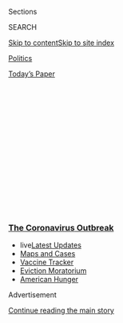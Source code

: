 <div id="app">

<div>

<div>

<div>

<div class="NYTAppHideMasthead css-1q2w90k e1suatyy0">

<div class="section css-ui9rw0 e1suatyy2">

<div class="css-eph4ug er09x8g0">

<div class="css-6n7j50">

</div>

<span class="css-1dv1kvn">Sections</span>

<div class="css-10488qs">

<span class="css-1dv1kvn">SEARCH</span>

</div>

[Skip to content](#site-content)[Skip to site
index](#site-index)

</div>

<div id="masthead-section-label" class="css-1wr3we4 eaxe0e00">

[Politics](https://www.nytimes3xbfgragh.onion/section/politics)

</div>

<div class="css-10698na e1huz5gh0">

</div>

</div>

<div id="masthead-bar-one" class="section hasLinks css-15hmgas e1csuq9d3">

<div class="css-uqyvli e1csuq9d0">

</div>

<div class="css-1uqjmks e1csuq9d1">

</div>

<div class="css-9e9ivx">

[](https://myaccount.nytimes3xbfgragh.onion/auth/login?response_type=cookie&client_id=vi)

</div>

<div class="css-1bvtpon e1csuq9d2">

[Today’s
Paper](https://www.nytimes3xbfgragh.onion/section/todayspaper)

</div>

</div>

</div>

</div>

<div data-aria-hidden="false">

<div id="site-content" data-role="main">

<div>

<div class="css-1aor85t" style="opacity:0.000000001;z-index:-1;visibility:hidden">

<div class="css-1hqnpie">

<div class="css-epjblv">

<span class="css-17xtcya">[Politics](/section/politics)</span><span class="css-x15j1o">|</span><span class="css-fwqvlz">Inside
Trump’s Failure: The Rush to Abandon Leadership Role on the
Virus</span>

</div>

<div class="css-k008qs">

<div class="css-1iwv8en">

<span class="css-18z7m18"></span>

<div>

</div>

</div>

<span class="css-1n6z4y">https://nyti.ms/32x1DgH</span>

<div class="css-1705lsu">

<div class="css-4xjgmj">

<div class="css-4skfbu" data-role="toolbar" data-aria-label="Social Media Share buttons, Save button, and Comments Panel with current comment count" data-testid="share-tools">

  - 
  - 
  - 
  - 
    
    <div class="css-6n7j50">
    
    </div>

  - 
  - 

</div>

</div>

</div>

</div>

</div>

</div>

<div class="css-13pd83m">

<div class="css-l9svim">

### [<span class="css-pa1jbp"><span class="css-1rxm0ex">The Coronavirus</span><span class="css-1rxm0ex"> Outbreak</span></span>](https://www.nytimes3xbfgragh.onion/news-event/coronavirus?name=styln-coronavirus-national&region=TOP_BANNER&block=storyline_menu_recirc&action=click&pgtype=Article&impression_id=9509a2b0-f27a-11ea-846f-7542dfffcf40&variant=undefined)

  - <span class="css-ousu42"><span class="css-12clwdu">live</span>[Latest
    Updates](https://www.nytimes3xbfgragh.onion/2020/09/08/world/covid-19-coronavirus.html?name=styln-coronavirus-national&region=TOP_BANNER&block=storyline_menu_recirc&action=click&pgtype=Article&impression_id=9509a2b1-f27a-11ea-846f-7542dfffcf40&variant=undefined)</span>
  - <span class="css-ousu42">[Maps and
    Cases](https://www.nytimes3xbfgragh.onion/interactive/2020/us/coronavirus-us-cases.html?name=styln-coronavirus-national&region=TOP_BANNER&block=storyline_menu_recirc&action=click&pgtype=Article&impression_id=9509c9c0-f27a-11ea-846f-7542dfffcf40&variant=undefined)</span>
  - <span class="css-ousu42">[Vaccine
    Tracker](https://www.nytimes3xbfgragh.onion/interactive/2020/science/coronavirus-vaccine-tracker.html?name=styln-coronavirus-national&region=TOP_BANNER&block=storyline_menu_recirc&action=click&pgtype=Article&impression_id=9509c9c1-f27a-11ea-846f-7542dfffcf40&variant=undefined)</span>
  - <span class="css-ousu42">[Eviction
    Moratorium](https://www.nytimes3xbfgragh.onion/2020/09/02/your-money/eviction-moratorium-covid.html?name=styln-coronavirus-national&region=TOP_BANNER&block=storyline_menu_recirc&action=click&pgtype=Article&impression_id=9509c9c2-f27a-11ea-846f-7542dfffcf40&variant=undefined)</span>
  - <span class="css-ousu42">[American
    Hunger](https://www.nytimes3xbfgragh.onion/interactive/2020/09/02/magazine/food-insecurity-hunger-us.html?name=styln-coronavirus-national&region=TOP_BANNER&block=storyline_menu_recirc&action=click&pgtype=Article&impression_id=9509c9c3-f27a-11ea-846f-7542dfffcf40&variant=undefined)</span>

</div>

</div>

<div id="top-wrapper" class="css-1sy8kpn">

<div id="top-slug" class="css-l9onyx">

Advertisement

</div>

[Continue reading the main
story](#after-top)

<div class="ad top-wrapper" style="text-align:center;height:100%;display:block;min-height:250px">

<div id="top" class="place-ad" data-position="top" data-size-key="top">

</div>

</div>

<div id="after-top">

</div>

</div>

<div>

<div id="sponsor-wrapper" class="css-1hyfx7x">

<div id="sponsor-slug" class="css-19vbshk">

Supported by

</div>

[Continue reading the main
story](#after-sponsor)

<div id="sponsor" class="ad sponsor-wrapper" style="text-align:center;height:100%;display:block">

</div>

<div id="after-sponsor">

</div>

</div>

<div class="css-186x18t">

</div>

<div class="css-1vkm6nb ehdk2mb0">

# Inside Trump’s Failure: The Rush to Abandon Leadership Role on the Virus

</div>

The roots of the nation’s current inability to control the pandemic can
be traced to mid-April, when the White House embraced overly rosy
projections to proclaim victory and move on.

<div class="css-79elbk" data-testid="photoviewer-wrapper">

<div class="css-z3e15g" data-testid="photoviewer-wrapper-hidden">

</div>

<div class="css-1a48zt4 ehw59r15" data-testid="photoviewer-children">

![<span class="css-16f3y1r e13ogyst0" data-aria-hidden="true">President
Trump speaking during a televised news conference this week, as seen
from a coronavirus ward at Houston Methodist
Hospital.</span><span class="css-cnj6d5 e1z0qqy90" itemprop="copyrightHolder"><span class="css-1ly73wi e1tej78p0">Credit...</span><span><span>Erin
Schaff/The New York
Times</span></span></span>](https://static01.graylady3jvrrxbe.onion/images/2020/07/18/us/politics/18dc-virus-reconstruct1/merlin_174575826_5ad4eed3-8b2b-4c14-9421-dded152c4852-articleLarge.jpg?quality=75&auto=webp&disable=upscale)

</div>

</div>

<div class="css-18e8msd">

<div class="css-otjvjh epjyd6m0">

<div class="css-jd9f6z ey68jwv0" data-aria-hidden="true">

[![Michael D.
Shear](https://static01.graylady3jvrrxbe.onion/images/2018/06/13/multimedia/author-michael-d-shear/author-michael-d-shear-thumbLarge-v2.png
"Michael D. Shear")](https://www.nytimes3xbfgragh.onion/by/michael-d-shear)[![Noah
Weiland](https://static01.graylady3jvrrxbe.onion/images/2019/07/23/reader-center/author-noah-weiland/author-noah-weiland-thumbLarge.png
"Noah Weiland")](https://www.nytimes3xbfgragh.onion/by/noah-weiland)[![Eric
Lipton](https://static01.graylady3jvrrxbe.onion/images/2018/12/06/multimedia/author-eric-lipton/author-eric-lipton-thumbLarge.png
"Eric Lipton")](https://www.nytimes3xbfgragh.onion/by/eric-lipton)[![Maggie
Haberman](https://static01.graylady3jvrrxbe.onion/images/2018/07/12/multimedia/author-maggie-haberman/author-maggie-haberman-thumbLarge.png
"Maggie Haberman")](https://www.nytimes3xbfgragh.onion/by/maggie-haberman)[![David
E.
Sanger](https://static01.graylady3jvrrxbe.onion/images/2018/10/03/multimedia/author-david-e-sanger/author-david-e-sanger-thumbLarge.png
"David E. Sanger")](https://www.nytimes3xbfgragh.onion/by/david-e-sanger)

</div>

<div class="css-1baulvz">

By [<span class="css-1baulvz" itemprop="name">Michael D.
Shear</span>](https://www.nytimes3xbfgragh.onion/by/michael-d-shear),
[<span class="css-1baulvz" itemprop="name">Noah
Weiland</span>](https://www.nytimes3xbfgragh.onion/by/noah-weiland),
[<span class="css-1baulvz" itemprop="name">Eric
Lipton</span>](https://www.nytimes3xbfgragh.onion/by/eric-lipton),
[<span class="css-1baulvz" itemprop="name">Maggie
Haberman</span>](https://www.nytimes3xbfgragh.onion/by/maggie-haberman)
and [<span class="css-1baulvz last-byline" itemprop="name">David E.
Sanger</span>](https://www.nytimes3xbfgragh.onion/by/david-e-sanger)

</div>

</div>

  - 
    
    <div class="css-ld3wwf e16638kd2">
    
    Published July 18, 2020Updated July 28,
    2020
    
    </div>

  - 
    
    <div class="css-4xjgmj">
    
    <div class="css-pvvomx" data-role="toolbar" data-aria-label="Social Media Share buttons, Save button, and Comments Panel with current comment count" data-testid="share-tools">
    
      - 
      - 
      - 
      - 
        
        <div class="css-6n7j50">
        
        </div>
    
      - 
      - 
    
    </div>
    
    </div>

</div>

</div>

<div class="section meteredContent css-1r7ky0e" name="articleBody" itemprop="articleBody">

<div class="css-1fanzo5 StoryBodyCompanionColumn">

<div class="css-53u6y8">

*Follow our live coverage of the* [*2020 election between Joe Biden and
President
Trump*](https://www.nytimes3xbfgragh.onion/2020/07/27/us/elections/biden-vs-trump.html)*.*

WASHINGTON — Each morning at 8 as the coronavirus crisis was raging in
April, Mark Meadows, the White House chief of staff, convened a small
group of aides to steer the administration through what had become a
public health, economic and political disaster.

Seated around Mr. Meadows’s conference table and on a couch in his
office down the hall from the Oval Office, they saw their immediate role
as practical problem solvers. Produce more ventilators. Find more
personal protective equipment. Provide more testing.

But their ultimate goal was to shift responsibility for leading the
fight against the pandemic from the White House to the states. They
referred to this as “state authority handoff,” and it was at the heart
of what would become at once a catastrophic policy blunder and an
attempt to escape blame for a [crisis that had engulfed the
country](https://www.nytimes3xbfgragh.onion/2020/08/06/us/united-states-failure-coronavirus.html)
— perhaps one of the greatest failures of presidential leadership in
generations.

Over a critical period beginning in mid-April, [President
Trump](https://www.nytimes3xbfgragh.onion/2020/07/28/us/politics/donald-fred-trump.html)
and his team convinced themselves that the outbreak was fading, that
they had given state governments all the resources they needed to
contain its remaining “embers” and that it was time to ease up on the
lockdown.

</div>

</div>

<div class="css-1fanzo5 StoryBodyCompanionColumn">

<div class="css-53u6y8">

In doing so, he was ignoring warnings that the numbers would continue to
drop only if social distancing was kept in place, rushing instead to
restart the economy and tend to his battered re-election hopes.

Casting the decision in ideological terms, Mr. Meadows would tell
people: “Only in Washington, D.C., do they think that they have the
answer for all of America.”

</div>

</div>

<div>

</div>

<div class="css-1fanzo5 StoryBodyCompanionColumn">

<div class="css-53u6y8">

For scientific affirmation, they turned to [Dr. Deborah L.
Birx](https://www.state.gov/biographies/deborah-l-birx-md/), the sole
public health professional in the Meadows group. A highly regarded
infectious diseases expert, she was a constant source of upbeat news for
the president and his aides, walking the halls with charts emphasizing
that outbreaks were gradually easing. The country, she insisted, was
likely to resemble Italy, where virus cases [declined
steadily](https://www.nytimes3xbfgragh.onion/interactive/2020/world/europe/italy-coronavirus-cases.html)
from frightening heights.

On April 11, she told the coronavirus task force in the Situation Room
that the nation was in good shape. Boston and Chicago are two weeks away
from the peak, she cautioned, but the numbers in Detroit and other
hard-hit cities are heading down.

</div>

</div>

<div class="css-1fanzo5 StoryBodyCompanionColumn">

<div class="css-53u6y8">

A sharp pivot soon followed, with consequences that continue to plague
the country today as the virus surges anew.

Even as a chorus of state officials and health experts warned that the
pandemic was far from under control, Mr. Trump went, in a matter of
days, from proclaiming that he alone had the authority to decide when
the economy would reopen to pushing that responsibility onto the states.
The government issued detailed reopening guidelines, but almost
immediately, Mr. Trump began criticizing Democratic governors who did
not
[“liberate”](https://twitter.com/realDonaldTrump/status/1251169217531056130?s=20)
their states.

Mr. Trump’s bet that the crisis would fade away proved wrong. But an
examination of the shift in April and its aftermath shows that the
approach he embraced was not just a misjudgment. Instead, it was a
deliberate strategy that he would stick doggedly to as evidence mounted
that, in the absence of strong leadership from the White House, the
virus would continue to infect and kill large numbers of Americans.

</div>

</div>

<div class="css-79elbk" data-testid="photoviewer-wrapper">

<div class="css-z3e15g" data-testid="photoviewer-wrapper-hidden">

</div>

<div class="css-1a48zt4 ehw59r15" data-testid="photoviewer-children">

![<span class="css-16f3y1r e13ogyst0" data-aria-hidden="true">Dr.
Deborah L. Birx stressed the positive for the president and his aides
during the pandemic
response.</span><span class="css-cnj6d5 e1z0qqy90" itemprop="copyrightHolder"><span class="css-1ly73wi e1tej78p0">Credit...</span><span>Doug
Mills/The New York
Times</span></span>](https://static01.graylady3jvrrxbe.onion/images/2020/07/19/us/politics/19dc-virus-reconstruct-jump2/merlin_171185484_2fdeb7d2-78a7-4ac2-a868-5f5ce36e798f-articleLarge.jpg?quality=75&auto=webp&disable=upscale)

</div>

</div>

<div class="css-1fanzo5 StoryBodyCompanionColumn">

<div class="css-53u6y8">

He and his top aides would openly disdain the scientific research into
the disease and the advice of experts on how to contain it, seek to
muzzle more authoritative voices like Dr. Anthony S. Fauci and continue
to distort reality even as it became clear that his hopes for a rapid
rebound in the economy and his electoral prospects were not
materializing.

Mr. Trump had [missed or dismissed mounting signals of the impending
crisis](https://www.nytimes3xbfgragh.onion/2020/04/11/us/politics/coronavirus-trump-response.html)
in the early months of the year. Now, interviews with more than two
dozen officials inside the administration and in the states, and a
review of emails and documents, reveal previously unreported details
about how the White House put the nation on its current course during a
fateful period this spring.

  - Key elements of the administration’s strategy were formulated out of
    sight in Mr. Meadows’s daily meetings, by aides who for the most
    part had no experience with public health emergencies and were
    taking their cues from the president. Officials in the West Wing saw
    the better-known White House coronavirus task force as
    dysfunctional, came to view Dr. Fauci as a purveyor of dire warnings
    but no solutions and blamed officials from the Centers for Disease
    Control and Prevention for mishandling the early stages of the
    virus.

  - Dr. Birx was more central than publicly known to the judgment inside
    the West Wing that the virus was on a downward path. Colleagues
    described her as dedicated to public health and working herself to
    exhaustion to get the data right, but her model-based assessment
    nonetheless failed to account for a vital variable: how Mr. Trump’s
    rush to urge a return to normal would help undercut the social
    distancing and other measures that were holding down the numbers.

  - The president quickly came to feel trapped by his own reopening
    guidelines. States needed declining cases to reopen, or at least a
    declining rate of positive tests. But more testing meant overall
    cases were destined to go up, undercutting the president’s push to
    crank up the economy. The result was to intensify Mr. Trump’s
    remarkable public campaign against testing, a vivid example of how
    he often waged war with science and his own administration’s experts
    and stated policies.

  - Mr. Trump’s bizarre public statements, his refusal to wear a mask
    and his pressure on states to get their economies going again left
    governors and other state officials scrambling to deal with a
    leadership vacuum. At one stage, Gov. Gavin Newsom of California was
    told that if he wanted the federal government to help obtain the
    swabs needed to test for the virus, he would have to ask Mr. Trump
    himself — and thank him.

  - Not until early June did White House officials even begin to
    recognize that their assumptions about the course of the pandemic
    had proved wrong. Even now there are internal divisions over how far
    to go in having officials publicly acknowledge the reality of the
    situation.

Judd Deere, a White House spokesman, said the president had imposed
travel restrictions on China early in the pandemic, signed economic
relief measures that have provided Americans with critical assistance
and dealt with other issues including supplies of personal protective
equipment, testing capacity and vaccine development.

“President Trump and his bold actions from the very beginning of this
pandemic stand in stark contrast to the do-nothing Democrats and radical
left who just complain, criticize and condemn anything this president
does to preserve this nation,” he said.

</div>

</div>

<div class="css-1fanzo5 StoryBodyCompanionColumn">

<div class="css-53u6y8">

At [a briefing on
April 10](https://www.whitehouse.gov/briefings-statements/remarks-president-trump-vice-president-pence-members-coronavirus-task-force-press-briefing-24/),
Mr. Trump predicted that the number of deaths in the United States from
the pandemic would be “substantially” fewer than 100,000. As of
Saturday, the death toll stood at 139,186, [the pace of new deaths was
rising
again](https://www.nytimes3xbfgragh.onion/interactive/2020/07/17/us/coronavirus-deaths.html)
and the country, logging a seven-day average of 65,790 new cases a day,
had [more confirmed cases per
capita](https://www.nytimes3xbfgragh.onion/interactive/2020/world/coronavirus-maps.html)
than any other major industrial
nation.

## Trump’s Choice

</div>

</div>

<div class="css-79elbk" data-testid="photoviewer-wrapper">

<div class="css-z3e15g" data-testid="photoviewer-wrapper-hidden">

</div>

<div class="css-1a48zt4 ehw59r15" data-testid="photoviewer-children">

<div class="css-1xdhyk6 erfvjey0">

<span class="css-1ly73wi e1tej78p0">Image</span>

<div class="css-zjzyr8">

<div data-testid="lazyimage-container" style="height:240.3777777777778px">

</div>

</div>

</div>

<span class="css-16f3y1r e13ogyst0" data-aria-hidden="true">Even as Mr.
Trump was acknowledging the need to make tough decisions, he and his
aides would soon be working to do just the
opposite.</span><span class="css-cnj6d5 e1z0qqy90" itemprop="copyrightHolder"><span class="css-1ly73wi e1tej78p0">Credit...</span><span>Doug
Mills/The New York Times</span></span>

</div>

</div>

<div class="css-1fanzo5 StoryBodyCompanionColumn">

<div class="css-53u6y8">

The president had a decision to make.

It was the end of March and his initial, 15-day effort to slow the
spread of the virus by essentially shutting down the country was
expiring in days. Sitting in front of the Resolute Desk in the Oval
Office were Drs. Fauci and Birx, along with other top officials. Days
earlier, Mr. Trump had said he envisioned the country being “opened up
and raring to go” by Easter, but now he was on the verge of announcing
that he would keep the country shut down for another 30 days.

“Do you really think we need to do this?” the president asked Dr. Fauci.
“Yeah, we really do need to do it,” Dr. Fauci replied, explaining again
the federal government’s role in making sure the virus did not explode
across the country.

Mr. Trump’s willingness to go along — [driven in part by grim television
images of bodies piling up at Elmhurst Hospital Center in New York
City](https://www.nytimes3xbfgragh.onion/2020/03/30/us/politics/trump-coronavirus.html)
— was a concession that federal responsibility was crucial to defeating
a virus that did not respect state boundaries. In a later Rose Garden
appearance, he appeared resigned to continuing the battle.

“Nothing would be worse than declaring victory before the victory is
won,” Mr. Trump said.

But even as the president was acknowledging the need for tough
decisions, he and his aides would soon be looking to do the opposite —
build a public case that the federal government had completed its job
and unshackle the president from ownership of the
response.

<div id="NYT_MAIN_CONTENT_1_REGION" class="css-9tf9ac">

<div>

<div id="styln-covid-updates-world" class="section interactive-content interactive-size-medium css-1ftcdic">

<div class="css-17ih8de interactive-body">

<div id="styln-briefing-block" data-asset-id="QXJ0aWNsZTpueXQ6Ly9hcnRpY2xlLzczNDIwODc0LTQ1NGYtNTQ4Ny1hYzExLTM0Mzg2ODUxZDI3ZA==">

<div class="briefing-block-header-section">

# [Latest Updates: The Coronavirus Outbreak](https://www.nytimes3xbfgragh.onion/2020/09/08/world/covid-19-coronavirus.html?action=click&pgtype=Article&state=default&region=MAIN_CONTENT_1&context=storylines_live_updates)

<div class="briefing-block-ts">

Updated 2020-09-09T08:22:37.235Z

</div>

</div>

  - [AstraZeneca halts a vaccine trial to investigate a participant’s
    illness.](https://www.nytimes3xbfgragh.onion/2020/09/08/world/covid-19-coronavirus.html?action=click&pgtype=Article&state=default&region=MAIN_CONTENT_1&context=storylines_live_updates#link-313b443d)
  - [Facing a surge in cases, Britain plans to limit most gatherings to
    six
    people.](https://www.nytimes3xbfgragh.onion/2020/09/08/world/covid-19-coronavirus.html?action=click&pgtype=Article&state=default&region=MAIN_CONTENT_1&context=storylines_live_updates#link-4438dd7)
  - [Nine drugmakers pledge to thoroughly vet any coronavirus
    vaccine.](https://www.nytimes3xbfgragh.onion/2020/09/08/world/covid-19-coronavirus.html?action=click&pgtype=Article&state=default&region=MAIN_CONTENT_1&context=storylines_live_updates#link-679303d7)

<div class="briefing-block-footer">

<div class="briefing-block-footer-meta">

[See more
updates](https://www.nytimes3xbfgragh.onion/2020/09/08/world/covid-19-coronavirus.html?action=click&pgtype=Article&state=default&region=MAIN_CONTENT_1&context=storylines_live_updates)

</div>

<div class="briefing-block-briefinglinks">

<span>More live coverage:</span>
[Markets](https://www.nytimes3xbfgragh.onion/live/2020/09/08/business/stock-market-today-coronavirus?action=click&pgtype=Article&state=default&region=MAIN_CONTENT_1&context=storylines_live_updates)

</div>

</div>

</div>

</div>

</div>

</div>

</div>

The hub of the activity was the working group assembled by Mr. Meadows,
who had just taken over as chief of staff.

</div>

</div>

<div class="css-1fanzo5 StoryBodyCompanionColumn">

<div class="css-53u6y8">

Joe Grogan, the domestic policy adviser, had come around to Mr. Trump’s
view that the reaction to the virus was overblown, a position shared at
that point by Marc Short, Vice President Mike Pence’s chief of staff and
a frequent participant in the meetings. Russell T. Vought, the
president’s acting budget director, was there to address the
pandemic’s mounting costs.

Chris Liddell, a deputy chief of staff, and Jared Kushner, the
president’s senior adviser and son-in-law, acted as the group’s
procurement and supply-chain experts.

Hope Hicks, the protector of Mr. Trump’s brand, was a regular
participant. Kevin A. Hassett, a top economic adviser, came at times to
help assess the numbers and also participated in a 9 a.m. meeting three
times a week with Mr. Meadows and Treasury Secretary Steven Mnuchin on
the economic aspects of the pandemic.

Then there was Dr. Birx, the response coordinator of the coronavirus
task force. Unlike Dr. Fauci, who only stopped by the White House to
attend meetings, she was given an office near the Situation Room and
freely roamed the West Wing, fully embracing her role as a member of the
president’s
team.

</div>

</div>

<div class="css-79elbk" data-testid="photoviewer-wrapper">

<div class="css-z3e15g" data-testid="photoviewer-wrapper-hidden">

</div>

<div class="css-1a48zt4 ehw59r15" data-testid="photoviewer-children">

<div class="css-1xdhyk6 erfvjey0">

<span class="css-1ly73wi e1tej78p0">Image</span>

<div class="css-zjzyr8">

<div data-testid="lazyimage-container" style="height:265.5111111111111px">

</div>

</div>

</div>

<span class="css-16f3y1r e13ogyst0" data-aria-hidden="true">Key elements
of the administration’s strategy were formulated out of sight in daily
meetings held by the chief of staff, Mark
Meadows.</span><span class="css-cnj6d5 e1z0qqy90" itemprop="copyrightHolder"><span class="css-1ly73wi e1tej78p0">Credit...</span><span>Doug
Mills/The New York Times</span></span>

</div>

</div>

<div class="css-1fanzo5 StoryBodyCompanionColumn">

<div class="css-53u6y8">

By mid-April, Mr. Trump had grown publicly impatient with the
stay-at-home recommendations he had reluctantly endorsed. [Weekly
unemployment
claims](https://www.nytimes3xbfgragh.onion/2020/04/09/business/economy/unemployment-claim-numbers-coronavirus.html)
made clear the economy was cratering and
[polling](https://www.nytimes3xbfgragh.onion/2020/04/10/us/politics/trump-polls-coronavirus.html)
was showing his campaign bleeding support. Republican governors were
agitating to lift the lockdown and [the conservative political machinery
was
mobilizing](https://www.nytimes3xbfgragh.onion/2020/04/21/us/politics/coronavirus-protests-trump.html)
to oppose what it saw as constraints on individual freedom.

At the meetings in Mr. Meadows’s office, the issue was clear: How much
longer do we keep this up?

To answer that, they focused on two more questions: Had the virus
peaked? And had the government given the states the tools they needed to
manage the remaining problems?

</div>

</div>

<div class="css-1fanzo5 StoryBodyCompanionColumn">

<div class="css-53u6y8">

On the first question, Dr. Birx and Mr. Hassett were optimistic:
Mitigation was working, they insisted, even as many outside experts were
warning that the nation would remain at great risk if it let up on
social distancing and moved prematurely to reopen.

Mr. Meadows thought of himself as a data-driven decision maker, and in
addition to models and infection numbers from the states and the C.D.C.,
they looked at traffic on the New Jersey Turnpike (the volume of cars
coming in and out of New York City was down by 95.2 percent); payroll
and credit card data, and the number of people who were reporting to
have self-quarantined.

If the point was to sustain a monthlong lockdown, the numbers told them,
the administration succeeded. If it was to squelch the virus to
containable levels, later events would show the officials were oblivious
to how widely it was already spreading.

The members of his group believed they had succeeded on the second
question, too, although shortages of protective gear continued in some
places (and would [flare
again](https://www.nytimes3xbfgragh.onion/2020/07/08/health/coronavirus-masks-ppe-doc.html)
months later).

A one-time [anticipated
shortage](https://www.whitehouse.gov/briefings-statements/remarks-president-trump-vice-president-pence-members-coronavirus-task-force-press-briefing-13/)
of more than 100,000 ventilators had been overcome; now there was enough
of a surplus that the United States could lend them to other countries.
A ban on elective surgeries meant there was plenty of bed space — and no
more need for the Navy’s hospital ships.

The group thought governors should no longer have trouble getting what
they needed for hospitals, doctors and first responders. And they grew
increasingly frustrated by what they saw as politically motivated
complaining about a lack of federal help and the inability of some
states to make effective use of the supplies they were receiving.

</div>

</div>

<div class="css-1fanzo5 StoryBodyCompanionColumn">

<div class="css-53u6y8">

Enraged by criticism from New York’s Democratic politicians about not
being able to find a shipment of ventilators from the federal
government, Mr. Grogan, the domestic policy chief, angrily told Mr.
Kushner that they should put more ventilators on eighteen-wheelers,
drive them into New York City and invite news helicopters to record it
all — just to embarrass Gov. Andrew Cuomo and Mayor Bill de
Blasio.

</div>

</div>

<div class="css-79elbk" data-testid="photoviewer-wrapper">

<div class="css-z3e15g" data-testid="photoviewer-wrapper-hidden">

</div>

<div class="css-1a48zt4 ehw59r15" data-testid="photoviewer-children">

<div class="css-1xdhyk6 erfvjey0">

<span class="css-1ly73wi e1tej78p0">Image</span>

<div class="css-zjzyr8">

<div data-testid="lazyimage-container" style="height:257.77777777777777px">

</div>

</div>

</div>

<span class="css-16f3y1r e13ogyst0" data-aria-hidden="true">Medical
staff at Lincoln Hospital in the Bronx in May. At the peak of the
pandemic in New York, the city was facing a potential shortage of
personal protective equipment and
ventilators.</span><span class="css-cnj6d5 e1z0qqy90" itemprop="copyrightHolder"><span class="css-1ly73wi e1tej78p0">Credit...</span><span>Erin
Schaff/The New York Times</span></span>

</div>

</div>

<div class="css-1fanzo5 StoryBodyCompanionColumn">

<div class="css-53u6y8">

On April 14, the country passed what the group saw as a milestone,
administering [its three millionth
test](https://covidtracking.com/data/us-daily). Inside the West Wing,
Mr. Kushner was insistent on that point: Given their assumption that
infections would not surge again until the fall, there was enough
testing ability out there.

Those outside experts who disagreed were largely brushed off. In
mid-April, Dr. Ashish K. Jha, director of the Harvard Global Health
Institute, urged a top administration official to embrace his call for
conducting 500,000 coronavirus tests a day — far more than was happening
at the time.

The official, Adm. Brett P. Giroir, the administration’s testing czar,
who had been delivering upbeat descriptions of the nation’s growing
testing capacity, eventually conceded to Dr. Jha that his plan seemed to
be needed. But he made clear the federal government was not prepared to
get there quickly.

“At some point down the road,” is what Dr. Jha said Admiral Giroir told
him.

“My take is that Jared Kushner believes that this is not something that
the White House should get too involved in,” Dr. Jha recalled. “And then
the president believes that it is better left up to the states.”

Their critics notwithstanding, White House officials came to feel that
they had in fact accomplished their job: giving governors the tools they
needed to deal with remaining outbreaks as infections ebbed.

<div id="NYT_MAIN_CONTENT_2_REGION" class="css-9tf9ac">

<div>

</div>

</div>

The wind down of the federal government’s response would play out over
the next several weeks. The daily briefings with Mr. Trump ended on
April 24. The Meadows team started barring Dr. Fauci from making most
television appearances, lest he go off message and suggest continued
high risk from the virus.

</div>

</div>

<div class="css-1fanzo5 StoryBodyCompanionColumn">

<div class="css-53u6y8">

By the beginning of May, [word
leaked](https://www.nytimes3xbfgragh.onion/2020/05/05/us/politics/coronavirus-task-force-trump.html)
that the daily meetings of the task force itself would be ended, though
Mr. Trump, who had not been told, backpedaled after the coverage caused
an uproar.

On testing, Mr. Trump shifted from stressing that the nation was already
doing more than any other country [to deriding its
importance](https://www.politico.com/news/2020/05/14/trump-coronavirus-testing-high-case-numbers-259524).
By June the president was regularly making nonsensical [statements
like](https://www.youtube.com/watch?v=aN1eptTaWVM), “If we stop testing
right now, we’d have very few cases, if any.”

But during the middle weeks of April the president’s decision to largely
walk away from an active leadership role — and give many states
permission to believe the worst of the crisis was behind them — came
abruptly into public view.

On April 10, Mr. Trump declared that, in his role as something akin to a
“wartime president,” it would be his decision about whether to reopen
the country. “That’s my metrics,”[he told
reporters](https://www.whitehouse.gov/briefings-statements/remarks-president-trump-vice-president-pence-members-coronavirus-task-force-press-briefing-24/),
pointing to his own head. “I would say without question it’s the biggest
decision I’ve ever had to make.”

Three days later, he reiterated his responsibility. “When somebody is
the president of the United States, the authority is total and that’s
the way it’s got to be,” [he
said.](https://www.whitehouse.gov/briefings-statements/remarks-president-trump-vice-president-pence-members-coronavirus-task-force-press-briefing-25/)

The next day, Dr. Birx and Dr. Fauci presented Mr. Trump with a plan for
issuing guidelines to start reopening the country at the end of the
month. Developed largely by Dr. Birx and held closely by her until being
presented to the president — most task force members did not see them
beforehand — the guidelines laid out broad, voluntary standards for
states considering how fast to come out of the lockdown.

In political terms, the document’s message was that responsibility for
dealing with the pandemic was shifting from Mr. Trump to the states.

</div>

</div>

<div class="css-1fanzo5 StoryBodyCompanionColumn">

<div class="css-53u6y8">

On April 16, when Mr. Trump publicly announced the guidelines, he made
the message to the governors explicit.

“You’re going to call your own shots,” [he
said](https://www.nytimes3xbfgragh.onion/2020/04/16/us/politics/coronavirus-trump-guidelines.html).

## Birx’s Influence

</div>

</div>

<div class="css-79elbk" data-testid="photoviewer-wrapper">

<div class="css-z3e15g" data-testid="photoviewer-wrapper-hidden">

</div>

<div class="css-1a48zt4 ehw59r15" data-testid="photoviewer-children">

<div class="css-1xdhyk6 erfvjey0">

<span class="css-1ly73wi e1tej78p0">Image</span>

<div class="css-zjzyr8">

<div data-testid="lazyimage-container" style="height:257.77777777777777px">

</div>

</div>

</div>

<span class="css-16f3y1r e13ogyst0" data-aria-hidden="true">Dr. Birx
showing a projected model of national deaths during a coronavirus task
force briefing at the White House in
March.</span><span class="css-cnj6d5 e1z0qqy90" itemprop="copyrightHolder"><span class="css-1ly73wi e1tej78p0">Credit...</span><span>Erin
Schaff/The New York Times</span></span>

</div>

</div>

<div class="css-1fanzo5 StoryBodyCompanionColumn">

<div class="css-53u6y8">

Inside the White House, Dr. Birx was the chief evangelist for the idea
that the threat from the virus was fading.

Unlike Dr. Fauci, Dr. Birx is a strong believer in models that forecast
the course of an outbreak. Dr. Fauci has cautioned that “models are only
models” and that real-world outcomes depend on how people respond to
calls for changes in behavior — to stay home, for example, or wear masks
in public — sacrifices that required a sense of shared national
responsibility.

In his decades of responding to outbreaks, Dr. Fauci, a voracious reader
of political histories, learned to rely on reports from the ground. Late
at night in his home office this spring, Dr. Fauci, who declined to
comment for this article, dialed health officials in New Orleans, New
York and Chicago, where he heard desperation unrecognizable in the more
sanguine White House meetings.

Dr. Fauci had his own critics, who said he relied on anecdotes and
experience rather than data, and who felt he was not sufficiently
attuned to the devastating economic and social consequences of a
national lockdown.

As the pandemic worsened, Dr. Fauci’s darker view of the circumstances
was countered by the reassurances ostensibly offered by Dr. Birx’s data.

</div>

</div>

<div class="css-1fanzo5 StoryBodyCompanionColumn">

<div class="css-53u6y8">

A renowned AIDS researcher who holds the title of “ambassador” as the
State Department’s special representative for global health diplomacy,
she had assembled a team of analysts who worked late nights in the White
House complex, feeding her a constant stream of updated data, packaged
in PowerPoint slides emailed to senior officials each day.

There were warnings that the models she studied might not be accurate,
especially in predicting the course of the virus against a backdrop of
evolving political, economic and social factors. Among the models Dr.
Birx relied on most was one produced by researchers at the University of
Washington. But when Mr. Hassett reviewed its performance by looking
back on its predictions from three weeks earlier, it turned out to be
hit or miss.

The authors of the [University of Washington
model](http://www.healthdata.org/covid/faqs) spoke to Dr. Birx or
members of her team almost daily, they said, and often cautioned that
their work was only supposed to offer a snapshot based on key
assumptions, like people continuing to abide by social distancing until
June 1.

“We made clear that to get the epidemic under control and bring it down
to effectively zero transmission required the social distancing mandates
to be in place,” said Christopher J. L. Murray, the director of the
modeling program. “April 22 — somewhere around that period. That’s when
the tone shifted. They started to ask questions about what will be the
trajectory and where with the lifting of mandates?”

Some state officials were also alarmed by the administration’s use of
the University of Washington
model.

<div id="NYT_MAIN_CONTENT_3_REGION" class="css-9tf9ac">

<div>

<div id="styln-prism-freeform-1594220623585" class="section interactive-content interactive-size-medium css-1ftcdic">

<div class="css-17ih8de interactive-body">

<div id="prism-freeform-block-62914" class="css-19mumt8" data-role="complementary" data-storyline="The Coronavirus Outbreak" data-truncated="true" tabindex="0">

<div class="css-a8d9oz">

<div class="css-eb027h">

[](https://www.nytimes3xbfgragh.onion/news-event/coronavirus?action=click&pgtype=Article&state=default&region=MAIN_CONTENT_3&context=storylines_faq)

### The Coronavirus Outbreak ›

#### Frequently Asked Questions

Updated September 4, 2020

  - #### What are the symptoms of coronavirus?
    
      - In the beginning, the coronavirus [seemed like it was primarily
        a respiratory
        illness](https://www.nytimes3xbfgragh.onion/article/coronavirus-facts-history.html?action=click&pgtype=Article&state=default&region=MAIN_CONTENT_3&context=storylines_faq#link-6817bab5) —
        many patients had fever and chills, were weak and tired, and
        coughed a lot, though some people don’t show many symptoms at
        all. Those who seemed sickest had pneumonia or acute respiratory
        distress syndrome and received supplemental oxygen. By now,
        doctors have identified many more symptoms and syndromes. In
        April, [the C.D.C. added to the list of early
        signs](https://www.nytimes3xbfgragh.onion/2020/04/27/health/coronavirus-symptoms-cdc.html?action=click&pgtype=Article&state=default&region=MAIN_CONTENT_3&context=storylines_faq) sore
        throat, fever, chills and muscle aches. Gastrointestinal upset,
        such as diarrhea and nausea, has also been observed. Another
        telltale sign of infection may be a sudden, profound diminution
        of one’s [sense of smell and
        taste.](https://www.nytimes3xbfgragh.onion/2020/03/22/health/coronavirus-symptoms-smell-taste.html?action=click&pgtype=Article&state=default&region=MAIN_CONTENT_3&context=storylines_faq) Teenagers
        and young adults in some cases have developed painful red and
        purple lesions on their fingers and toes — nicknamed “Covid toe”
        — but few other serious symptoms.

  - #### Why is it safer to spend time together outside?
    
      - [Outdoor
        gatherings](https://www.nytimes3xbfgragh.onion/2020/05/15/us/coronavirus-what-to-do-outside.html?action=click&pgtype=Article&state=default&region=MAIN_CONTENT_3&context=storylines_faq) lower
        risk because wind disperses viral droplets, and sunlight can
        kill some of the virus. Open spaces prevent the virus from
        building up in concentrated amounts and being inhaled, which can
        happen when infected people exhale in a confined space for long
        stretches of time, said Dr. Julian W. Tang, a virologist at the
        University of Leicester.

  - #### Why does standing six feet away from others help?
    
      - The coronavirus spreads primarily through droplets from your
        mouth and nose, especially when you cough or sneeze. The C.D.C.,
        one of the organizations using that measure, [bases its
        recommendation of six
        feet](https://www.nytimes3xbfgragh.onion/2020/04/14/health/coronavirus-six-feet.html?action=click&pgtype=Article&state=default&region=MAIN_CONTENT_3&context=storylines_faq) on
        the idea that most large droplets that people expel when they
        cough or sneeze will fall to the ground within six feet. But six
        feet has never been a magic number that guarantees complete
        protection. Sneezes, for instance, can launch droplets a lot
        farther than six feet, [according to a recent
        study](https://jamanetwork.com/journals/jama/fullarticle/2763852).
        It's a rule of thumb: You should be safest standing six feet
        apart outside, especially when it's windy. But keep a mask on at
        all times, even when you think you’re far enough apart.

  - #### I have antibodies. Am I now immune?
    
      - As of right now,[ that seems likely, for at least several
        months.](https://www.nytimes3xbfgragh.onion/2020/07/22/health/covid-antibodies-herd-immunity.html?action=click&pgtype=Article&state=default&region=MAIN_CONTENT_3&context=storylines_faq) There
        have been frightening accounts of people suffering what seems to
        be a second bout of Covid-19. But experts say these patients may
        have a drawn-out course of infection, with the virus taking a
        slow toll weeks to months after initial exposure. People
        infected with the coronavirus typically
        [produce](https://www.nature.com/articles/s41586-020-2456-9) immune
        molecules called antibodies, which are [protective proteins made
        in response to an
        infection](https://www.nytimes3xbfgragh.onion/2020/05/07/health/coronavirus-antibody-prevalence.html?action=click&pgtype=Article&state=default&region=MAIN_CONTENT_3&context=storylines_faq)[.
        These antibodies
        may](https://www.nytimes3xbfgragh.onion/2020/05/07/health/coronavirus-antibody-prevalence.html?action=click&pgtype=Article&state=default&region=MAIN_CONTENT_3&context=storylines_faq) last
        in the body [only two to three
        months](https://www.nature.com/articles/s41591-020-0965-6),
        which may seem worrisome, but that’s perfectly normal after an
        acute infection subsides, said Dr. Michael Mina, an immunologist
        at Harvard University. It may be possible to get the coronavirus
        again, but it’s highly unlikely that it would be possible in a
        short window of time from initial infection or make people
        sicker the second time.

  - #### What are my rights if I am worried about going back to work?
    
      - Employers have to provide [a safe
        workplace](https://www.osha.gov/SLTC/covid-19/standards.html) with
        policies that protect everyone equally. [And if one of your
        co-workers tests positive for the coronavirus, the
        C.D.C.](https://www.nytimes3xbfgragh.onion/article/coronavirus-money-unemployment.html?action=click&pgtype=Article&state=default&region=MAIN_CONTENT_3&context=storylines_faq) has
        said that [employers should tell their
        employees](https://www.cdc.gov/coronavirus/2019-ncov/community/guidance-business-response.html) --
        without giving you the sick employee’s name -- that they may
        have been exposed to the
virus.

<div id="styln-survey-component-62914" class="styln-survey-component" data-surveyname="faq" data-surveystoryline="coronavirus">

</div>

</div>

<div class="css-6mllg9">

</div>

<div class="css-pmm6ed">

<span class="css-5gimkt"></span>

</div>

</div>

</div>

</div>

</div>

</div>

</div>

Colorado health officials [wrote to the administration on
April 9](https://documentingcovid19.io/uploads/DHS%20HHS%20ventilator%20usage%20by%20state%20April%2012.pdf),
pleading that the White House not use the model to allocate supplies to
the state, saying its predictions were rosier than the grim reality they
were encountering. (When those concerns were relayed to her, [Dr. Birx
replied](https://www.documentcloud.org/documents/6994649-2020-04-13-Colorado-Re-Birx-IHME-Colorado-FOIA.html)
that decisions on allocating equipment were based on factors beyond the
one model.)

Dr. Birx declined to be interviewed. A task force official said that she
had only used the University of Washington model in a limited way and
that the White House used “real data, not modeled data, to understand
the pandemic in the United States.”

</div>

</div>

<div class="css-1fanzo5 StoryBodyCompanionColumn">

<div class="css-53u6y8">

The official said the White House “immediately reacted to the early
signs of community spread” by working with governors in the affected
states.

But despite the outside warnings and evidence by early May that [new
infections, while down, remained higher than
anticipated](https://www.nytimes3xbfgragh.onion/interactive/2020/us/coronavirus-us-cases.html),
the White House never fundamentally re-examined the course it had set in
mid-April.

Dr. Fauci, a friend of Dr. Birx’s for 30 years, would describe her as
more political than him, a “different species.” More pessimistic by
nature, Dr. Fauci privately warned that the virus was going to be
difficult to control, often commenting that he was the “skunk at the
garden
party.”

</div>

</div>

<div class="css-79elbk" data-testid="photoviewer-wrapper">

<div class="css-z3e15g" data-testid="photoviewer-wrapper-hidden">

</div>

<div class="css-1a48zt4 ehw59r15" data-testid="photoviewer-children">

<div class="css-1xdhyk6 erfvjey0">

<span class="css-1ly73wi e1tej78p0">Image</span>

<div class="css-zjzyr8">

<div data-testid="lazyimage-container" style="height:257.77777777777777px">

</div>

</div>

</div>

<span class="css-16f3y1r e13ogyst0" data-aria-hidden="true">White House
officials became increasingly disdainful of Dr. Anthony S. Fauci, the
nation’s top infectious disease
expert.</span><span class="css-cnj6d5 e1z0qqy90" itemprop="copyrightHolder"><span class="css-1ly73wi e1tej78p0">Credit...</span><span>Doug
Mills/The New York Times</span></span>

</div>

</div>

<div class="css-1fanzo5 StoryBodyCompanionColumn">

<div class="css-53u6y8">

By contrast, Dr. Birx regularly delivered what the new team was hoping
for.

“All metros are stabilizing,” she would tell them, describing the virus
as having hit its “peak” around mid-April. The New York area accounted
for half of the total cases in the country, she said. The slope was
heading in the right direction. “We’re behind the worst of it.” She
endorsed the idea that the death counts and hospitalization numbers
could be inflated.

For Dr. Birx, Italy’s experience was a particularly telling — and
positive — comparison. She routinely told colleagues that the United
States was on the same trajectory as Italy, which had huge spikes before
infections and deaths flattened to close to zero.

“She said we were basically going to track Italy,” one senior adviser
later recalled.

Dr. Birx would roam the halls of the White House, talking to Mr.
Kushner, Ms. Hicks and others, sometimes passing out diagrams to bolster
her case. “We’ve hit our peak,” she would say, and that message would
find its way back to Mr. Trump.

</div>

</div>

<div class="css-1fanzo5 StoryBodyCompanionColumn">

<div class="css-53u6y8">

Dr. Birx began using versions of the phrase “putting out the embers,”
wording that was [later picked up by the press
secretary](https://www.whitehouse.gov/briefings-statements/press-briefing-press-secretary-kayleigh-mcenany-062220/),
Kayleigh McEnany, and [by Mr. Trump
himself](https://twitter.com/realDonaldTrump/status/1276363261957603328?s=20).

By the middle of May, the task force believed that another resurgence
was not likely until the fall, senior administration officials said.

The New York region appeared well on its way to driving new infections
down to levels it could handle — it was the one area of the country that
did resemble the Italian model. But the models and analysis embraced by
the West Wing failed to account for the weakening adherence to the
lockdowns across the country that began even before Mr. Trump started
urging governors to “liberate” their residents from the methodical
guidelines his own government had established.

Later, it was clear that states that [rushed to reopen before meeting
the criteria in the
guidelines](https://www.nytimes3xbfgragh.onion/interactive/2020/05/07/us/coronavirus-states-reopen-criteria.html)
— like Arizona, Texas and Alabama — would have among the worst surges in
new cases.

Dr. Birx’s belief that the United States would mirror Italy turned out
to be disastrously wrong. The Italians had been almost entirely
compliant with stay-at-home orders and social distancing, squelching new
infections to negligible levels before the country slowly reopened.
Americans, by contrast, began backing away by late April from what
social distancing efforts they had been making, egged on by Mr. Trump.

The difference was critical. As communities across the United States
raced to reopen, the daily number of new cases barely dropped below
20,000 in early May. The virus was still circulating across the country.

Italy’s recovery curve, it turned out, looked nothing like the American
one.

## The Consequences

</div>

</div>

<div class="css-79elbk" data-testid="photoviewer-wrapper">

<div class="css-z3e15g" data-testid="photoviewer-wrapper-hidden">

</div>

<div class="css-1a48zt4 ehw59r15" data-testid="photoviewer-children">

<div class="css-1xdhyk6 erfvjey0">

<span class="css-1ly73wi e1tej78p0">Image</span>

<div class="css-zjzyr8">

<div data-testid="lazyimage-container" style="height:257.77777777777777px">

</div>

</div>

</div>

<span class="css-16f3y1r e13ogyst0" data-aria-hidden="true">A
drive-through testing site in Los Angeles last week. The governor of
California was told that if he wanted the federal government to help
obtain the swabs needed to test for the virus, he would have to ask Mr.
Trump himself — and thank
him.</span><span class="css-cnj6d5 e1z0qqy90" itemprop="copyrightHolder"><span class="css-1ly73wi e1tej78p0">Credit...</span><span>Jenna
Schoenefeld for The New York Times</span></span>

</div>

</div>

<div class="css-1fanzo5 StoryBodyCompanionColumn">

<div class="css-53u6y8">

The real-world consequences of Mr. Trump’s abdication of responsibility
rippled across the country.

During a briefing on April 20, Mr. Trump mocked Gov. Larry Hogan of
Maryland, a fellow Republican, for the state’s inability to find enough
testing. Dr. Birx displayed maps with dozens of dots indicating labs
that could help.

“He really didn’t know about the federal laboratories,” Mr. Trump [told
reporters](https://www.whitehouse.gov/briefings-statements/remarks-president-trump-vice-president-pence-members-coronavirus-task-force-press-briefing-29/)
with mock astonishment. “He didn’t know about it.”

But when Frances B. Phillips, the state’s deputy health secretary,
reached out to one of those dots — a National Institutes of Health
facility in Maryland — she was told that they were suffering from the
same shortages as state labs and were not in a position to help.

“It was clear that we were on our own and we need to develop our own
strategy, which is very unlike the kind of federal response in the past
public health emergencies,” Ms. Phillips recalled.

In California, Mr. Newsom had already experienced firsthand the
complexities of getting help from Washington.

After offering to help acquire 350,000 testing swabs during an early
morning conversation with one of Mr. Newsom’s advisers, Mr. Kushner made
it clear that the federal help would hinge on the governor doing him a
favor.

“The governor of California, Gavin Newsom, had to call Donald Trump, and
ask him for the swabs” recalled the adviser, Bob Kocher, an Obama-era
White House health care official.

</div>

</div>

<div class="css-1fanzo5 StoryBodyCompanionColumn">

<div class="css-53u6y8">

Mr. Newsom made the call as requested and then praised Mr. Trump that
same day during a [news
conference](https://www.facebookcorewwwi.onion/CAgovernor/videos/686605895491026/)
where he announced the commitment, giving Mr. Trump credit for the
“substantial increase in supply” headed to California.

Mayor Francis X. Suarez of Miami, a Republican, said that the White
House approach had only one focus: reopening businesses, instead of
anticipating how cities and states should respond if cases surged again.

“It was all predicated on reduction, open, reduction, open more,
reduction, open,” he said. “There was never what happens if there is an
increase after you reopen?”

Other nations had moved aggressively to employ an array of techniques
that Mr. Trump never mobilized on a federal level, including national
testing strategies and contact tracing to track down and isolate people
who had interacted with newly diagnosed patients.

“These things were done in Germany, in Italy, in Greece, Vietnam, in
Singapore, in New Zealand and in China,” said Andy Slavitt, a former
federal health care official who had been advising the White House.

“They were not secret,” he said. “Not mysterious. And these were not all
wealthy countries. They just took accountability for getting it done.
But we did not do that here. There was zero chance here that we would
ever have been in a situation where we would be dealing with ‘embers.’
”

## A New Surge

</div>

</div>

<div class="css-79elbk" data-testid="photoviewer-wrapper">

<div class="css-z3e15g" data-testid="photoviewer-wrapper-hidden">

</div>

<div class="css-1a48zt4 ehw59r15" data-testid="photoviewer-children">

<div class="css-1xdhyk6 erfvjey0">

<span class="css-1ly73wi e1tej78p0">Image</span>

<div class="css-zjzyr8">

<div data-testid="lazyimage-container" style="height:257.77777777777777px">

</div>

</div>

</div>

<span class="css-16f3y1r e13ogyst0" data-aria-hidden="true">A medical
team treating a patient with Covid-19 at Houston Methodist Hospital this
month. Texas was one of the first states to reopen businesses and is now
seeing a surge in virus
cases.</span><span class="css-cnj6d5 e1z0qqy90" itemprop="copyrightHolder"><span class="css-1ly73wi e1tej78p0">Credit...</span><span>Erin
Schaff/The New York Times</span></span>

</div>

</div>

<div class="css-1fanzo5 StoryBodyCompanionColumn">

<div class="css-53u6y8">

By early June, it was clear that the White House had gotten it wrong.

In task force meetings, officials discussed a spike in cases across the
South and whether any bumps in caseloads were caused by crowded protests
over the killing of George Floyd. They briefly considered if it was a
fleeting side effect of Memorial Day gatherings.

They soon realized there was more at play.

Digging into new data from Dr. Birx, they concluded the virus was in
fact spreading with invisible ferocity during the weeks in May when
states were opening up with Mr. Trump’s encouragement and many were all
but declaring victory.

With the benefit of hindsight, the head of the Centers for Disease
Control and Prevention, Dr. Robert R. Redfield, acknowledged this week
in [a conversation with the Journal of the American Medical
Association](https://jamanetwork.com/journals/jama/pages/conversations-with-dr-bauchner)
that administration officials — himself included — severely
underestimated infections in April and May. He estimated they were
missing as many as 10 cases each day for every one they were confirming.

The number of new cases has now surged far higher than the previous peak
of more than 36,000 a day in mid-April. On Thursday, there were more
than 75,000 confirmed new cases, a record.

Mr. Trump’s disdain for testing continues to affect the country. By the
middle of June, lines stretched for blocks in Phoenix and in Austin,
Texas. And getting results could take a week to 10 days, officials in
Texas said — effectively inviting the virus to spread uncontrollably.

Dr. Mandy K. Cohen, the top health official in North Carolina, contacted
the Trump administration after a surge in June, asking the government to
quickly open 100 new testing sites in her state, in addition to the 13
it was then operating.

“We will keep those 13 open for another month — you are welcome,” Dr.
Cohen said, mocking the response she received.

</div>

</div>

<div class="css-1fanzo5 StoryBodyCompanionColumn">

<div class="css-53u6y8">

It was a devastating situation, said Mayor Steve Adler of Austin, who
watched as the [Covid-19
cases](https://dshs.texas.gov/coronavirus/additionaldata.aspx) at
intensive care units at area hospitals jumped from three in mid-May to
185 by early July. Mr. Adler had a simple plea for the White House.

“When we were trying to get people to wear masks, they would point to
the president and say, well, not something that we need to do,” he said.

Mr. Suarez expressed similar frustrations with Mr. Trump’s dismissive
approach to mask wearing. “People follow leaders,” he said, before
rephrasing his remarks. “People follow the people who are supposed to be
leaders.”

</div>

</div>

<div>

</div>

</div>

<div>

</div>

<div>

</div>

<div>

</div>

<div>

<div id="bottom-wrapper" class="css-1ede5it">

<div id="bottom-slug" class="css-l9onyx">

Advertisement

</div>

[Continue reading the main
story](#after-bottom)

<div id="bottom" class="ad bottom-wrapper" style="text-align:center;height:100%;display:block;min-height:90px">

</div>

<div id="after-bottom">

</div>

</div>

</div>

</div>

</div>

## Site Index

<div>

</div>

## Site Information Navigation

  - [© <span>2020</span> <span>The New York Times
    Company</span>](https://help.nytimes3xbfgragh.onion/hc/en-us/articles/115014792127-Copyright-notice)

<!-- end list -->

  - [NYTCo](https://www.nytco.com/)
  - [Contact
    Us](https://help.nytimes3xbfgragh.onion/hc/en-us/articles/115015385887-Contact-Us)
  - [Work with us](https://www.nytco.com/careers/)
  - [Advertise](https://nytmediakit.com/)
  - [T Brand Studio](http://www.tbrandstudio.com/)
  - [Your Ad
    Choices](https://www.nytimes3xbfgragh.onion/privacy/cookie-policy#how-do-i-manage-trackers)
  - [Privacy](https://www.nytimes3xbfgragh.onion/privacy)
  - [Terms of
    Service](https://help.nytimes3xbfgragh.onion/hc/en-us/articles/115014893428-Terms-of-service)
  - [Terms of
    Sale](https://help.nytimes3xbfgragh.onion/hc/en-us/articles/115014893968-Terms-of-sale)
  - [Site
    Map](https://spiderbites.nytimes3xbfgragh.onion)
  - [Help](https://help.nytimes3xbfgragh.onion/hc/en-us)
  - [Subscriptions](https://www.nytimes3xbfgragh.onion/subscription?campaignId=37WXW)

</div>

</div>

</div>

</div>
